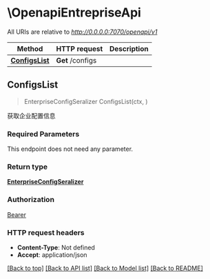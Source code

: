 # \OpenapiEntrepriseApi

All URIs are relative to *http://0.0.0.0:7070/openapi/v1*

Method | HTTP request | Description
------------- | ------------- | -------------
[**ConfigsList**](OpenapiEntrepriseApi.md#ConfigsList) | **Get** /configs | 



## ConfigsList

> EnterpriseConfigSeralizer ConfigsList(ctx, )



获取企业配置信息

### Required Parameters

This endpoint does not need any parameter.

### Return type

[**EnterpriseConfigSeralizer**](EnterpriseConfigSeralizer.md)

### Authorization

[Bearer](../README.md#Bearer)

### HTTP request headers

- **Content-Type**: Not defined
- **Accept**: application/json

[[Back to top]](#) [[Back to API list]](../README.md#documentation-for-api-endpoints)
[[Back to Model list]](../README.md#documentation-for-models)
[[Back to README]](../README.md)

